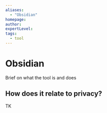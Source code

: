 ```yaml
---
aliases:
  - "Obsidian"
homepage: 
author: 
expertLevel: 
tags:
  - tool
---
```

# Obsidian

Brief on what the tool is and does 

## How does it relate to privacy?

TK 

